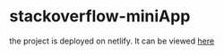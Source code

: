 # stackoverflow-miniApp
the project is deployed on netlify. It can be viewed [here](https://stackoverflow-miniapp.netlify.app "stackoverflow-miniapp")
